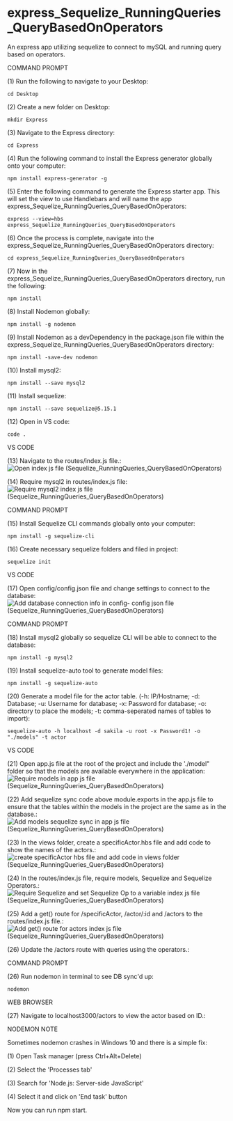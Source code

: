 # express_Sequelize_RunningQueries_QueryBasedOnOperators
An express app utilizing sequelize to connect to mySQL and running query based on operators.

COMMAND PROMPT

(1) Run the following to navigate to your Desktop: 

    cd Desktop

(2) Create a new folder on Desktop: 

    mkdir Express

(3) Navigate to the Express directory: 

    cd Express

(4) Run the following command to install the Express generator globally onto your computer: 

    npm install express-generator -g

(5) Enter the following command to generate the Express starter app. This will set the view to use Handlebars and will name the app express_Sequelize_RunningQueries_QueryBasedOnOperators: 

    express --view=hbs express_Sequelize_RunningQueries_QueryBasedOnOperators

(6) Once the process is complete, navigate into the express_Sequelize_RunningQueries_QueryBasedOnOperators directory: 

    cd express_Sequelize_RunningQueries_QueryBasedOnOperators
    
(7) Now in the express_Sequelize_RunningQueries_QueryBasedOnOperators directory, run the following: 

    npm install

(8) Install Nodemon globally: 

    npm install -g nodemon
    
(9) Install Nodemon as a devDependency in the package.json file within the express_Sequelize_RunningQueries_QueryBasedOnOperators directory:

    npm install -save-dev nodemon
    
(10) Install mysql2:

    npm install --save mysql2

(11) Install sequelize: 

    npm install --save sequelize@5.15.1

(12) Open in VS code:

    code . 


VS CODE

(13) Navigate to the routes/index.js file.: ![Open index js file (Sequelize_RunningQueries_QueryBasedOnOperators)](https://user-images.githubusercontent.com/35668707/69394456-108ef780-0caa-11ea-81de-9b8088a6f01d.JPG)

(14) Require mysql2 in routes/index.js file: ![Require mysql2 index js file (Sequelize_RunningQueries_QueryBasedOnOperators)](https://user-images.githubusercontent.com/35668707/69394492-2997a880-0caa-11ea-867d-3e5ff3203a1d.JPG)


COMMAND PROMPT

(15) Install Sequelize CLI commands globally onto your computer: 

    npm install -g sequelize-cli

(16) Create necessary sequelize folders and filed in project:

    sequelize init
    

VS CODE

(17) Open config/config.json file and change settings to connect to the database: ![Add database connection info in config- config json file (Sequelize_RunningQueries_QueryBasedOnOperators)](https://user-images.githubusercontent.com/35668707/69394551-4d5aee80-0caa-11ea-841a-3ad6f15c42bc.JPG)

COMMAND PROMPT

(18) Install mysql2 globally so sequelize CLI will be able to connect to the database:

    npm install -g mysql2
    
(19) Install sequelize-auto tool to generate model files: 

    npm install -g sequelize-auto

(20) Generate a model file for the actor table. (-h: IP/Hostname; -d: Database; -u: Username for database; -x: Password for database; -o: directory to place the models; -t: comma-seperated names of tables to import):  

    sequelize-auto -h localhost -d sakila -u root -x Password1! -o "./models" -t actor
    
VS CODE

(21) Open app.js file at the root of the project and include the './model" folder so that the models are available everywhere in the application: ![Require models in app js file (Sequelize_RunningQueries_QueryBasedOnOperators)](https://user-images.githubusercontent.com/35668707/69394634-8bf0a900-0caa-11ea-8f9f-3983784128df.JPG)

(22) Add sequelize sync code above module.exports in the app.js file to ensure that the tables within the models in the project are the same as in the database.: ![Add models sequelize sync  in app js file (Sequelize_RunningQueries_QueryBasedOnOperators)](https://user-images.githubusercontent.com/35668707/69394671-adea2b80-0caa-11ea-839d-102a6bdf3dfc.JPG)

(23) In the views folder, create a specificActor.hbs file and add code to show the names of the actors.: ![create specificActor hbs file and add code in views folder (Sequelize_RunningQueries_QueryBasedOnOperators)](https://user-images.githubusercontent.com/35668707/69394712-cce8bd80-0caa-11ea-855d-fec6ab942be2.JPG)

(24) In the routes/index.js file, require models, Sequelize and Sequelize Operators.: ![Require Sequelize and set Sequelize Op to a variable index js file (Sequelize_RunningQueries_QueryBasedOnOperators)](https://user-images.githubusercontent.com/35668707/69394773-f9043e80-0caa-11ea-8a96-6dfb133a814e.JPG)

(25) Add a get() route for /specificActor, /actor/:id and /actors to the routes/index.js file.: ![Add get() route for actors index js file (Sequelize_RunningQueries_QueryBasedOnOperators)](https://user-images.githubusercontent.com/35668707/69394823-19cc9400-0cab-11ea-9704-d9886d44a3c8.JPG)

(26) Update the /actors route with queries using the operators.: 


COMMAND PROMPT

(26) Run nodemon in terminal to see DB sync'd up: 

    nodemon

WEB BROWSER

(27) Navigate to localhost3000/actors to view the actor based on ID.: 


NODEMON NOTE

Sometimes nodemon crashes in Windows 10 and there is a simple fix:

(1) Open Task manager (press Ctrl+Alt+Delete)

(2) Select the 'Processes tab'

(3) Search for 'Node.js: Server-side JavaScript'

(4) Select it and click on 'End task' button

Now you can run npm start.

